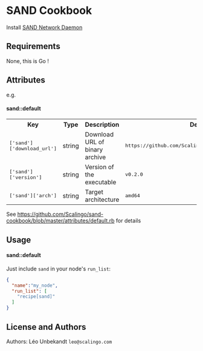 SAND Cookbook
================

Install [SAND Network Daemon](https://github.com/Scalingo/sand)

Requirements
------------

None, this is Go !

Attributes
----------

e.g.
#### sand::default
<table>
  <tr>
    <th>Key</th>
    <th>Type</th>
    <th>Description</th>
    <th>Default</th>
  </tr>
  <tr>
    <td><tt>['sand']['download_url']</tt></td>
    <td>string</td>
    <td>Download URL of binary archive</td>
    <td><tt>https://github.com/Scalingo/sand/releases/download/</tt></td>
  </tr>
  <tr>
    <td><tt>['sand']['version']</tt></td>
    <td>string</td>
    <td>Version of the executable</td>
    <td><tt>v0.2.0</tt></td>
  </tr>
  <tr>
    <td><tt>['sand']['arch']</tt></td>
    <td>string</td>
    <td>Target architecture</td>
    <td><tt>amd64</tt></td>
  </tr>
  <tr>
</table>

See https://github.com/Scalingo/sand-cookbook/blob/master/attributes/default.rb for details

Usage
-----
#### sand::default

Just include `sand` in your node's `run_list`:

```json
{
  "name":"my_node",
  "run_list": [
    "recipe[sand]"
  ]
}
```
License and Authors
-------------------
Authors: Léo Unbekandt `leo@scalingo.com`
